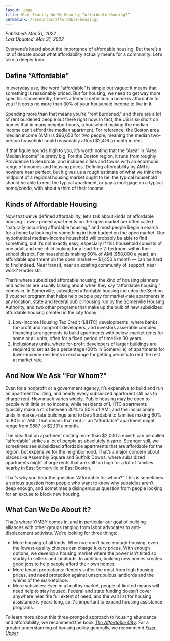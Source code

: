 ```yaml
---
layout: page
title: What Exactly Do We Mean by “Affordable Housing?”
permalink: /resources/affordable-housing/
---
```

_Published: <time datetime="2022-03-31T15:04:00-0400">Mar 31, 2022</time>_  
_Last Updated: <time datetime="2022-03-31T15:04:00-0400">Mar 31, 2022</time>_

Everyone’s heard about the importance of affordable housing. But there’s a lot of debate about what affordability actually means for a community. Let’s take a deeper look.

## Define “Affordable”

In everyday use, the word “affordable” is simple but vague: it means that something is reasonably priced. But for housing, we need to get way more specific. Conveniently, there’s a federal definition: a home is affordable to you if it costs no more than 30% of your household income to live in it.

Spending more than that means you’re “rent burdened," and there are a lot of rent burdened people out there right now. In fact, the US is so short on homes that in many neighborhoods, a household making the median income can’t afford the median apartment. For reference, the Boston area median income (AMI) is $96,650 for two people, meaning the median two-person household could reasonably afford $2,416 a month in rent.

If that figure sounds high to you, it’s worth noting that the “Area” in “Area Median Income” is pretty big. For the Boston region, it runs from roughly Providence to Seabrook, and includes cities and towns with an enormous range of incomes and housing prices. Defining affordability by AMI is nowhere near perfect, but it gives us a rough estimate of what we think the midpoint of a regional housing market ought to be: the typical household should be able to rent the typical apartment, or pay a mortgage on a typical home/condo, with about a third of their income.

## Kinds of Affordable Housing

Now that we’ve defined affordability, let’s talk about kinds of affordable housing. Lower-priced apartments on the open market are often called “naturally occurring affordable housing,” and most people begin a search for a home by looking for something in their budget on the open market. Our hypothetical median-income household will probably be able to find something, but it’s not exactly easy, especially if this household consists of one adult and one child looking for a lead-free 2-bedroom within their school district. For households making 60% of AMI ($58,000 a year), an affordable apartment on the open market — $1,450 a month — can be hard to find indeed. Near transit, near an existing community of support, near work? Harder still.

That’s where subsidized affordable housing, the kind of housing planners and activists are usually talking about when they say “affordable housing,” comes in. In Somerville, subsidized affordable housing includes the Section 8 voucher program that helps help people pay for market-rate apartments in any location, state and federal public housing run by the Somerville Housing Authority, and two other programs that make up the bulk of new subsidized affordable housing created in the city today:

1. Low-Income Housing Tax Credit (LIHTC) developments, where banks, for-profit and nonprofit developers, and investors assemble complex financing arrangements to build apartments with below-market rents for some or all units, often for a fixed period of time like 30 years.
2. Inclusionary units, where for-profit developers of larger buildings are required to set aside a percentage (20% in Somerville) of apartments for lower-income residents in exchange for getting permits to rent the rest at market rate.

## And Now We Ask "For Whom?"

Even for a nonprofit or a government agency, it’s expensive to build and run an apartment building, and nearly every subsidized apartment still has to charge rent. How much varies widely. Public housing may be open to people with little or no income, while residents of LIHTC apartments typically make a mix between 30% to 80% of AMI, and the inclusionary units in market-rate buildings tend to be affordable to families making 60% to 80% of AMI. That means that rent in an “affordable” apartment might range from $887 to $2,131 a month.

The idea that an apartment costing more than $2,000 a month can be called “affordable” strikes a lot of people as absolutely bizarre. Stranger still, we sometimes see subsidized affordable apartments that are affordable for the region, but expensive for the neighborhood. That’s a major concern about places like Assembly Square and Suffolk Downs, where subsidized apartments might charge rents that are still too high for a lot of families nearby in East Somerville or East Boston.

That’s why you hear the question “Affordable for whom?” This is sometimes a serious question from people who want to know why subsidies aren’t deep enough, and sometimes a disingenuous question from people looking for an excuse to block new housing.

## What Can We Do About It?

That’s where YIMBY comes in, and in particular our goal of building alliances with other groups ranging from labor advocates to anti-displacement activists. We're looking for three things:

* More housing of all kinds: When we don’t have enough housing, even the lowest-quality choices can charge luxury prices. With enough options, we develop a housing market where the power isn’t tilted so starkly to sellers and landlords. In addition, building new homes creates good jobs to help people afford their own homes. 
* More tenant protections: Renters suffer the most from high housing prices, and need protection against unscrupulous landlords and the whims of the marketplace.
* More subsidies: Even in a healthy market, people of limited means will need help to stay housed. Federal and state funding doesn’t cover anywhere near the full extent of need, and the wait list for housing assistance is years long, so it's important to expand housing assistance programs.

To learn more about this three-pronged approach to housing abundance and affordability, we recommend the book [_The Affordable City_](https://islandpress.org/books/affordable-city). For a greater understanding of housing policy generally, we recommend [_Fixer Upper_](https://www.indiebound.org/book/9780815739289).
